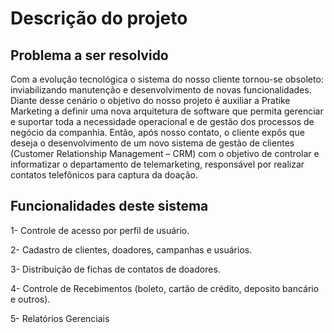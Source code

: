 # Descrição do projeto

## Problema a ser resolvido

Com a evolução tecnológica o sistema do nosso cliente tornou-se obsoleto: inviabilizando manutenção e desenvolvimento de novas funcionalidades. Diante desse cenário o objetivo do nosso projeto é auxiliar a Pratike Marketing a definir uma nova arquitetura de software que permita gerenciar e suportar toda a necessidade operacional e de gestão dos processos de negócio da companhia.
Então, após nosso contato, o cliente expôs que deseja o desenvolvimento de um novo sistema de gestão de clientes (Customer Relationship Management – CRM) com o objetivo de controlar e informatizar o departamento de telemarketing, responsável por realizar contatos telefônicos para captura da doação.

## Funcionalidades deste sistema

1-	Controle de acesso por perfil de usuário.

2-	Cadastro de clientes, doadores, campanhas e usuários. 

3-	Distribuição de fichas de contatos de doadores. 

4-	Controle de Recebimentos  (boleto, cartão de crédito, deposito bancário e outros).

5- Relatórios Gerenciais
